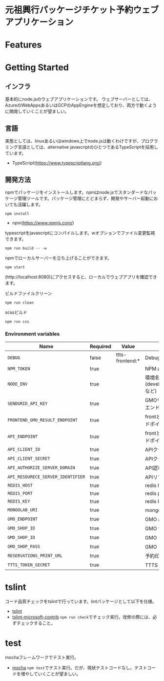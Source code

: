 # 元祖興行パッケージチケット予約ウェブアプリケーション

# Features

# Getting Started

## インフラ
基本的にnode.jsのウェブアプリケーションです。
ウェブサーバーとしては、AzureのWebAppsあるいはGCPのAppEngineを想定しており、両方で動くように開発していくことが望ましい。

## 言語
実態としては、linuxあるいはwindows上でnode.jsは動くわけですが、プログラミング言語としては、alternative javascriptのひとつであるTypeScriptを採用しています。

* TypeScript(https://www.typescriptlang.org/)

## 開発方法
npmでパッケージをインストールします。npmはnode.jsでスタンダードなパッケージ管理ツールです。パッケージ管理にとどまらず、開発やサーバー起動においても活躍します。

```shell
npm install
```
* npm(https://www.npmjs.com/)

typescriptをjavascriptにコンパイルします。wオプションでファイル変更監視できます。

```shell
npm run build -- -w
```

npmでローカルサーバーを立ち上げることができます。

```shell
npm start
```
(http://localhost:8080)にアクセスすると、ローカルでウェブアプリを確認できます。

ビルドファイルクリーン

```shell
npm run clean
```

scssビルド

```shell
npm run css
```

### Environment variables

| Name                              | Required | Value           | Purpose                               |
| --------------------------------- | -------- | --------------- | ------------------------------------- |
| `DEBUG`                           | false    | ttts-frontend:* | Debug                                 |
| `NPM_TOKEN`                       | true     |                 | NPM auth token                        |
| `NODE_ENV`                        | true     |                 | 環境名(development,test,productionなど) |
| `SENDGRID_API_KEY`                | true     |                 | GMOリンク決済からの戻り先エンドポイント             |
| `FRONTEND_GMO_RESULT_ENDPOINT`    | true     |                 | frontと連携するttts apiのエンドポイント          |
| `API_ENDPOINT`                    | true     |                 | frontと連携するttts apiのエンドポイント          |
| `API_CLIENT_ID`                   | true     |                 | APIクライアントID                           |
| `API_CLIENT_SECRET`               | true     |                 | APIクライアントシークレット                       |
| `API_AUTHORIZE_SERVER_DOMAIN`     | true     |                 | API認可サーバードメイン                       |
| `API_RESOURECE_SERVER_IDENTIFIER` | true     |                 | APIリソースサーバー識別子                     |
| `REDIS_HOST`                      | true     |                 | redis host                            |
| `REDIS_PORT`                      | true     |                 | redis port                            |
| `REDIS_KEY`                       | true     |                 | redis key                             |
| `MONGOLAB_URI`                    | true     |                 | mongodb接続URI                        |
| `GMO_ENDPOINT`                    | true     |                 | GMO apiのエンドポイント                       |
| `GMO_SHOP_ID`                     | true     |                 | GMO サイトID                             |
| `GMO_SHOP_ID`                     | true     |                 | GMO ショップID                            |
| `GMO_SHOP_PASS`                   | true     |                 | GMO ショップパスワード                         |
| `RESERVATIONS_PRINT_URL`          | true     |                 | 予約印刷URL                           |
| `TTTS_TOKEN_SECRET`               | true     |                 | TTTSトークンシークレット                        |

# tslint

コード品質チェックをtslintで行っています。lintパッケージとして以下を仕様。
* [tslint](https://github.com/palantir/tslint)
* [tslint-microsoft-contrib](https://github.com/Microsoft/tslint-microsoft-contrib)
`npm run check`でチェック実行。改修の際には、必ずチェックすること。

# test
mochaフレームワークでテスト実行。
* [mocha](https://www.npmjs.com/package/mocha)
`npm test`でテスト実行。だが、現状テストコードなし。テストコードを増やしていくことが望ましい。
